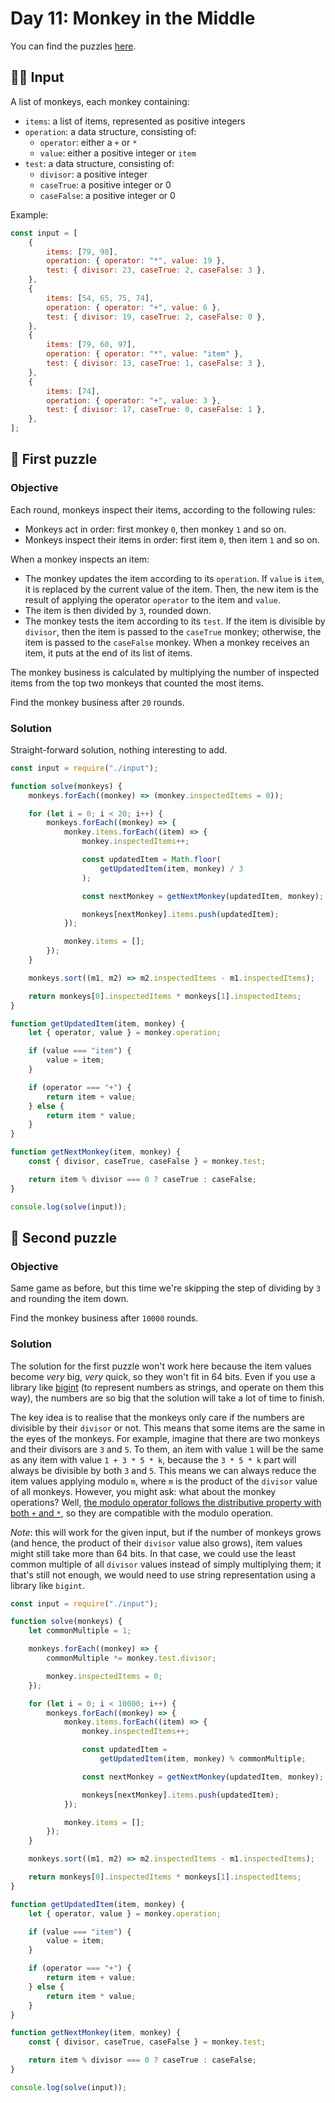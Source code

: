 # Day 11: Monkey in the Middle

You can find the puzzles [here](https://adventofcode.com/2022/day/11).

## ✍🏼 Input

A list of monkeys, each monkey containing:

-   `items`: a list of items, represented as positive integers
-   `operation`: a data structure, consisting of:
    -   `operator`: either a `+` or `*`
    -   `value`: either a positive integer or `item`
-   `test`: a data structure, consisting of:
    -   `divisor`: a positive integer
    -   `caseTrue`: a positive integer or 0
    -   `caseFalse`: a positive integer or 0

Example:

```js
const input = [
    {
        items: [79, 98],
        operation: { operator: "*", value: 19 },
        test: { divisor: 23, caseTrue: 2, caseFalse: 3 },
    },
    {
        items: [54, 65, 75, 74],
        operation: { operator: "+", value: 6 },
        test: { divisor: 19, caseTrue: 2, caseFalse: 0 },
    },
    {
        items: [79, 60, 97],
        operation: { operator: "*", value: "item" },
        test: { divisor: 13, caseTrue: 1, caseFalse: 3 },
    },
    {
        items: [74],
        operation: { operator: "+", value: 3 },
        test: { divisor: 17, caseTrue: 0, caseFalse: 1 },
    },
];
```

## 🧩 First puzzle

### Objective

Each round, monkeys inspect their items, according to the following rules:

-   Monkeys act in order: first monkey `0`, then monkey `1` and so on.
-   Monkeys inspect their items in order: first item `0`, then item `1` and so on.

When a monkey inspects an item:

-   The monkey updates the item according to its `operation`. If `value` is `item`, it is replaced by the current value of the item. Then, the new item is the result of applying the operator `operator` to the item and `value`.
-   The item is then divided by `3`, rounded down.
-   The monkey tests the item according to its `test`. If the item is divisible by `divisor`, then the item is passed to the `caseTrue` monkey; otherwise, the item is passed to the `caseFalse` monkey. When a monkey receives an item, it puts at the end of its list of items.

The monkey business is calculated by multiplying the number of inspected items from the top two monkeys that counted the most items.

Find the monkey business after `20` rounds.

### Solution

Straight-forward solution, nothing interesting to add.

```js
const input = require("./input");

function solve(monkeys) {
    monkeys.forEach((monkey) => (monkey.inspectedItems = 0));

    for (let i = 0; i < 20; i++) {
        monkeys.forEach((monkey) => {
            monkey.items.forEach((item) => {
                monkey.inspectedItems++;

                const updatedItem = Math.floor(
                    getUpdatedItem(item, monkey) / 3
                );

                const nextMonkey = getNextMonkey(updatedItem, monkey);

                monkeys[nextMonkey].items.push(updatedItem);
            });

            monkey.items = [];
        });
    }

    monkeys.sort((m1, m2) => m2.inspectedItems - m1.inspectedItems);

    return monkeys[0].inspectedItems * monkeys[1].inspectedItems;
}

function getUpdatedItem(item, monkey) {
    let { operator, value } = monkey.operation;

    if (value === "item") {
        value = item;
    }

    if (operator === "+") {
        return item + value;
    } else {
        return item * value;
    }
}

function getNextMonkey(item, monkey) {
    const { divisor, caseTrue, caseFalse } = monkey.test;

    return item % divisor === 0 ? caseTrue : caseFalse;
}

console.log(solve(input));
```

## 🧩 Second puzzle

### Objective

Same game as before, but this time we're skipping the step of dividing by `3` and rounding the item down.

Find the monkey business after `10000` rounds.

### Solution

The solution for the first puzzle won't work here because the item values become _very_ big, _very_ quick, so they won't fit in 64 bits. Even if you use a library like [bigint](https://www.npmjs.com/package/bigint) (to represent numbers as strings, and operate on them this way), the numbers are so big that the solution will take a lot of time to finish.

The key idea is to realise that the monkeys only care if the numbers are divisible by their `divisor` or not. This means that some items are the same in the eyes of the monkeys. For example, imagine that there are two monkeys and their divisors are `3` and `5`. To them, an item with value `1` will be the same as any item with value `1 + 3 * 5 * k`, because the `3 * 5 * k` part will always be divisible by both `3` and `5`. This means we can always reduce the item values applying modulo `m`, where `m` is the product of the `divisor` value of all monkeys. However, you might ask: what about the monkey operations? Well, [the modulo operator follows the distributive property with both `+` and `*`](https://en.wikipedia.org/wiki/Modular_arithmetic#Properties), so they are compatible with the modulo operation.

_Note_: this will work for the given input, but if the number of monkeys grows (and hence, the product of their `divisor` value also grows), item values might still take more than 64 bits. In that case, we could use the least common multiple of all `divisor` values instead of simply multiplying them; it that's still not enough, we would need to use string representation using a library like `bigint`.

```js
const input = require("./input");

function solve(monkeys) {
    let commonMultiple = 1;

    monkeys.forEach((monkey) => {
        commonMultiple *= monkey.test.divisor;

        monkey.inspectedItems = 0;
    });

    for (let i = 0; i < 10000; i++) {
        monkeys.forEach((monkey) => {
            monkey.items.forEach((item) => {
                monkey.inspectedItems++;

                const updatedItem =
                    getUpdatedItem(item, monkey) % commonMultiple;

                const nextMonkey = getNextMonkey(updatedItem, monkey);

                monkeys[nextMonkey].items.push(updatedItem);
            });

            monkey.items = [];
        });
    }

    monkeys.sort((m1, m2) => m2.inspectedItems - m1.inspectedItems);

    return monkeys[0].inspectedItems * monkeys[1].inspectedItems;
}

function getUpdatedItem(item, monkey) {
    let { operator, value } = monkey.operation;

    if (value === "item") {
        value = item;
    }

    if (operator === "+") {
        return item + value;
    } else {
        return item * value;
    }
}

function getNextMonkey(item, monkey) {
    const { divisor, caseTrue, caseFalse } = monkey.test;

    return item % divisor === 0 ? caseTrue : caseFalse;
}

console.log(solve(input));
```
